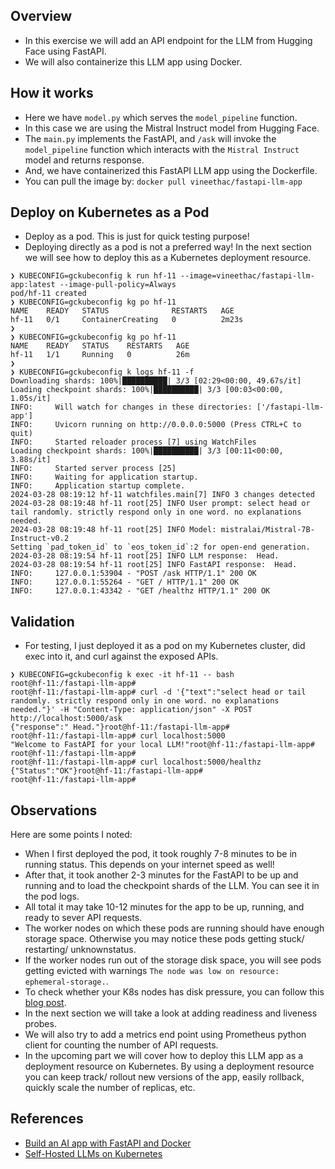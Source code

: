 ## Overview
* In this exercise we will add an API endpoint for the LLM from Hugging Face using FastAPI.
* We will also containerize this LLM app using Docker.

## How it works
* Here we have `model.py` which serves the `model_pipeline` function. 
* In this case we are using the Mistral Instruct model from Hugging Face.
* The `main.py` implements the FastAPI, and `/ask` will invoke the `model_pipeline` function which interacts with the `Mistral Instruct` model and returns response.
* And, we have containerized this FastAPI LLM app using the Dockerfile.
* You can pull the image by: `docker pull vineethac/fastapi-llm-app`

## Deploy on Kubernetes as a Pod
* Deploy as a pod. This is just for quick testing purpose!
* Deploying directly as a pod is not a preferred way! In the next section we will see how to deploy this as a Kubernetes deployment resource.

```
❯ KUBECONFIG=gckubeconfig k run hf-11 --image=vineethac/fastapi-llm-app:latest --image-pull-policy=Always
pod/hf-11 created
❯ KUBECONFIG=gckubeconfig kg po hf-11
NAME    READY   STATUS              RESTARTS   AGE
hf-11   0/1     ContainerCreating   0          2m23s
❯
❯ KUBECONFIG=gckubeconfig kg po hf-11
NAME    READY   STATUS    RESTARTS   AGE
hf-11   1/1     Running   0          26m
❯
❯ KUBECONFIG=gckubeconfig k logs hf-11 -f
Downloading shards: 100%|██████████| 3/3 [02:29<00:00, 49.67s/it]
Loading checkpoint shards: 100%|██████████| 3/3 [00:03<00:00,  1.05s/it]
INFO:     Will watch for changes in these directories: ['/fastapi-llm-app']
INFO:     Uvicorn running on http://0.0.0.0:5000 (Press CTRL+C to quit)
INFO:     Started reloader process [7] using WatchFiles
Loading checkpoint shards: 100%|██████████| 3/3 [00:11<00:00,  3.88s/it]
INFO:     Started server process [25]
INFO:     Waiting for application startup.
INFO:     Application startup complete.
2024-03-28 08:19:12 hf-11 watchfiles.main[7] INFO 3 changes detected
2024-03-28 08:19:48 hf-11 root[25] INFO User prompt: select head or tail randomly. strictly respond only in one word. no explanations needed.
2024-03-28 08:19:48 hf-11 root[25] INFO Model: mistralai/Mistral-7B-Instruct-v0.2
Setting `pad_token_id` to `eos_token_id`:2 for open-end generation.
2024-03-28 08:19:54 hf-11 root[25] INFO LLM response:  Head.
2024-03-28 08:19:54 hf-11 root[25] INFO FastAPI response:  Head.
INFO:     127.0.0.1:53904 - "POST /ask HTTP/1.1" 200 OK
INFO:     127.0.0.1:55264 - "GET / HTTP/1.1" 200 OK
INFO:     127.0.0.1:43342 - "GET /healthz HTTP/1.1" 200 OK
```

## Validation
* For testing, I just deployed it as a pod on my Kubernetes cluster, did exec into it, and curl against the exposed APIs.

```
❯ KUBECONFIG=gckubeconfig k exec -it hf-11 -- bash
root@hf-11:/fastapi-llm-app#
root@hf-11:/fastapi-llm-app# curl -d '{"text":"select head or tail randomly. strictly respond only in one word. no explanations needed."}' -H "Content-Type: application/json" -X POST http://localhost:5000/ask
{"response":" Head."}root@hf-11:/fastapi-llm-app#
root@hf-11:/fastapi-llm-app# curl localhost:5000
"Welcome to FastAPI for your local LLM!"root@hf-11:/fastapi-llm-app#
root@hf-11:/fastapi-llm-app#
root@hf-11:/fastapi-llm-app# curl localhost:5000/healthz
{"Status":"OK"}root@hf-11:/fastapi-llm-app#
root@hf-11:/fastapi-llm-app#
```

## Observations
Here are some points I noted:  
* When I first deployed the pod, it took roughly 7-8 minutes to be in running status. This depends on your internet speed as well!
* After that, it took another 2-3 minutes for the FastAPI to be up and running and to load the checkpoint shards of the LLM. You can see it in the pod logs.
* All total it may take 10-12 minutes for the app to be up, running, and ready to sever API requests.
* The worker nodes on which these pods are running should have enough storage space. Otherwise you may notice these pods getting stuck/ restarting/ unknownstatus.
* If the worker nodes run out of the storage disk space, you will see pods getting evicted with warnings `The node was low on resource: ephemeral-storage.`.
* To check whether your K8s nodes has disk pressure, you can follow this [blog post](https://vineethac.blogspot.com/2023/07/kubernetes-101-part11-find-kubernetes.html).
* In the next section we will take a look at adding readiness and liveness probes.
* We will also try to add a metrics end point using Prometheus python client for counting the number of API requests.
* In the upcoming part we will cover how to deploy this LLM app as a deployment resource on Kubernetes. By using a deployment resource you can keep track/ rollout new versions of the app, easily rollback, quickly scale the number of replicas, etc.

## References
* [Build an AI app with FastAPI and Docker](https://youtu.be/iqrS7Q174Ac?si=6yY8gP0GGQn30PjN)
* [Self-Hosted LLMs on Kubernetes](https://youtu.be/JD8ZD3pNij0?si=6cn-H8WxzZ13aGlE)
